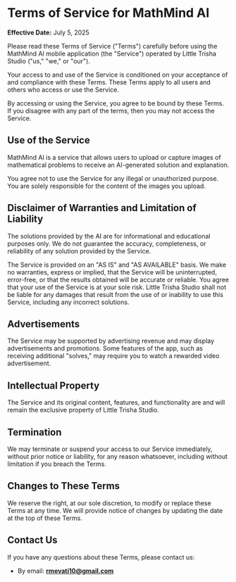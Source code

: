 # Terms of Service for MathMind AI

**Effective Date:** July 5, 2025

Please read these Terms of Service ("Terms") carefully before using the MathMind AI mobile application (the "Service") operated by Little Trisha Studio ("us," "we," or "our").

Your access to and use of the Service is conditioned on your acceptance of and compliance with these Terms. These Terms apply to all users and others who access or use the Service.

By accessing or using the Service, you agree to be bound by these Terms. If you disagree with any part of the terms, then you may not access the Service.

## Use of the Service

MathMind AI is a service that allows users to upload or capture images of mathematical problems to receive an AI-generated solution and explanation.

You agree not to use the Service for any illegal or unauthorized purpose. You are solely responsible for the content of the images you upload.

## Disclaimer of Warranties and Limitation of Liability

The solutions provided by the AI are for informational and educational purposes only. We do not guarantee the accuracy, completeness, or reliability of any solution provided by the Service.

The Service is provided on an "AS IS" and "AS AVAILABLE" basis. We make no warranties, express or implied, that the Service will be uninterrupted, error-free, or that the results obtained will be accurate or reliable. You agree that your use of the Service is at your sole risk. Little Trisha Studio shall not be liable for any damages that result from the use of or inability to use this Service, including any incorrect solutions.

## Advertisements

The Service may be supported by advertising revenue and may display advertisements and promotions. Some features of the app, such as receiving additional "solves," may require you to watch a rewarded video advertisement.

## Intellectual Property

The Service and its original content, features, and functionality are and will remain the exclusive property of Little Trisha Studio.

## Termination

We may terminate or suspend your access to our Service immediately, without prior notice or liability, for any reason whatsoever, including without limitation if you breach the Terms.

## Changes to These Terms

We reserve the right, at our sole discretion, to modify or replace these Terms at any time. We will provide notice of changes by updating the date at the top of these Terms.

## Contact Us

If you have any questions about these Terms, please contact us:
*   By email: **rmevati10@gmail.com**
